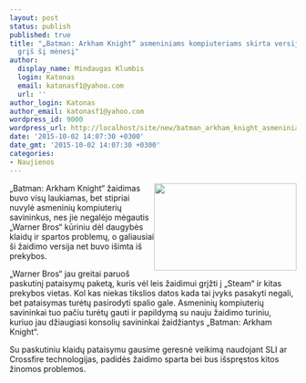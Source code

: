 ```yaml
---
layout: post
status: publish
published: true
title: "„Batman: Arkham Knight“ asmeniniams kompiuteriams skirta versija į prekybą
  grįš šį mėnesį"
author:
  display_name: Mindaugas Klumbis
  login: Katonas
  email: katonasf1@yahoo.com
  url: ''
author_login: Katonas
author_email: katonasf1@yahoo.com
wordpress_id: 9000
wordpress_url: http://localhost/site/new/batman_arkham_knight_asmeniniams_kompiuteriams_skirta_versija_i_prekyba_gris_si_menesi/
date: '2015-10-02 14:07:30 +0300'
date_gmt: '2015-10-02 14:07:30 +0300'
categories:
- Naujienos
---
```

<p>
	<img alt="" src="http://technews.lt/userfiles/Batman-Arkham-Knight-release-date-delayed-why.jpg" style="width: 250px; height: 153px; float: right;" />&bdquo;Batman: Arkham Knight&ldquo; žaidimas buvo visų laukiamas, bet stipriai nuvylė asmeninių kompiuterių savininkus, nes jie negalėjo mėgautis &bdquo;Warner Bros&ldquo; kūriniu dėl daugybės klaidų ir spartos problemų, o galiausiai &scaron;i žaidimo versija net buvo i&scaron;imta i&scaron; prekybos.</p>
<p>
	&bdquo;Warner Bros&ldquo; jau greitai paruo&scaron; paskutinį pataisymų paketą, kuris vėl leis žaidimui grįžti į &bdquo;Steam&ldquo; ir kitas prekybos vietas. Kol kas niekas tikslios datos kada tai įvyks pasakyti negali, bet pataisymas turėtų pasirodyti spalio gale. Asmeninių kompiuterių savininkai tuo pačiu turėtų gauti ir papildymą su nauju žaidimo turiniu, kuriuo jau džiaugiasi konsolių savininkai žaidžiantys &bdquo;Batman: Arkham Knight&ldquo;.</p>
<p>
	Su paskutiniu klaidų pataisymu gausime geresnė veikimą naudojant SLI ar Crossfire technologijas, padidės žaidimo sparta bei bus i&scaron;spręstos kitos žinomos problemos.</p>

